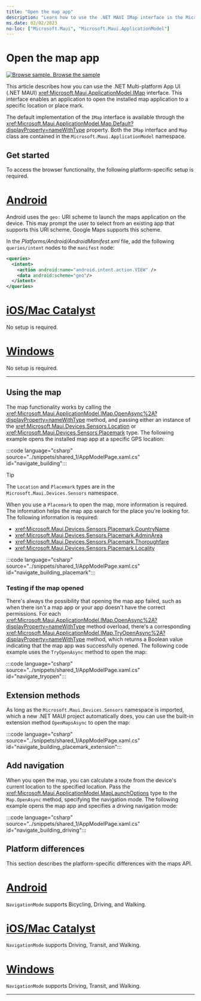 ```yaml
---
title: "Open the map app"
description: "Learn how to use the .NET MAUI IMap interface in the Microsoft.Maui.ApplicationModel namespace. This interface enables an application to open the installed map application to a specific location or place mark."
ms.date: 02/02/2023
no-loc: ["Microsoft.Maui", "Microsoft.Maui.ApplicationModel"]
---
```


# Open the map app

[![Browse sample.](~/media/code-sample.png) Browse the sample](/samples/dotnet/maui-samples/platformintegration-essentials)

This article describes how you can use the .NET Multi-platform App UI (.NET MAUI) <xref:Microsoft.Maui.ApplicationModel.IMap> interface. This interface enables an application to open the installed map application to a specific location or place mark.

The default implementation of the `IMap` interface is available through the <xref:Microsoft.Maui.ApplicationModel.Map.Default?displayProperty=nameWithType> property. Both the `IMap` interface and `Map` class are contained in the `Microsoft.Maui.ApplicationModel` namespace.

## Get started

To access the browser functionality, the following platform-specific setup is required.

<!-- markdownlint-disable MD025 -->
# [Android](#tab/android)

Android uses the `geo:` URI scheme to launch the maps application on the device. This may prompt the user to select from an existing app that supports this URI scheme. Google Maps supports this scheme.

In the _Platforms/Android/AndroidManifest.xml_ file, add the following `queries/intent` nodes to the `manifest` node:

```xml
<queries>
  <intent>
    <action android:name="android.intent.action.VIEW" />
    <data android:scheme="geo"/>
  </intent>
</queries>
```

# [iOS/Mac Catalyst](#tab/macios)

No setup is required.

# [Windows](#tab/windows)

No setup is required.

-----
<!-- markdownlint-enable MD025 -->

## Using the map

The map functionality works by calling the <xref:Microsoft.Maui.ApplicationModel.IMap.OpenAsync%2A?displayProperty=nameWithType> method, and passing either an instance of the <xref:Microsoft.Maui.Devices.Sensors.Location> or <xref:Microsoft.Maui.Devices.Sensors.Placemark> type. The following example opens the installed map app at a specific GPS location:

:::code language="csharp" source="../snippets/shared_1/AppModelPage.xaml.cs" id="navigate_building":::

> [!TIP]
> The `Location` and `Placemark` types are in the `Microsoft.Maui.Devices.Sensors` namespace.

When you use a `Placemark` to open the map, more information is required. The information helps the map app search for the place you're looking for. The following information is required:

- <xref:Microsoft.Maui.Devices.Sensors.Placemark.CountryName>
- <xref:Microsoft.Maui.Devices.Sensors.Placemark.AdminArea>
- <xref:Microsoft.Maui.Devices.Sensors.Placemark.Thoroughfare>
- <xref:Microsoft.Maui.Devices.Sensors.Placemark.Locality>

:::code language="csharp" source="../snippets/shared_1/AppModelPage.xaml.cs" id="navigate_building_placemark":::

### Testing if the map opened

There's always the possibility that opening the map app failed, such as when there isn't a map app or your app doesn't have the correct permissions. For each <xref:Microsoft.Maui.ApplicationModel.IMap.OpenAsync%2A?displayProperty=nameWithType> method overload, there's a corresponding <xref:Microsoft.Maui.ApplicationModel.IMap.TryOpenAsync%2A?displayProperty=nameWithType> method, which returns a Boolean value indicating that the map app was successfully opened. The following code example uses the `TryOpenAsync` method to open the map:

:::code language="csharp" source="../snippets/shared_1/AppModelPage.xaml.cs" id="navigate_tryopen":::

## Extension methods

As long as the `Microsoft.Maui.Devices.Sensors` namespace is imported, which a new .NET MAUI project automatically does, you can use the built-in extension method `OpenMapsAsync` to open the map:

:::code language="csharp" source="../snippets/shared_1/AppModelPage.xaml.cs" id="navigate_building_placemark_extension":::

## Add navigation

When you open the map, you can calculate a route from the device's current location to the specified location. Pass the <xref:Microsoft.Maui.ApplicationModel.MapLaunchOptions> type to the `Map.OpenAsync` method, specifying the navigation mode. The following example opens the map app and specifies a driving navigation mode:

:::code language="csharp" source="../snippets/shared_1/AppModelPage.xaml.cs" id="navigate_building_driving":::

## Platform differences

This section describes the platform-specific differences with the maps API.

<!-- markdownlint-disable MD025 -->
# [Android](#tab/android)

`NavigationMode` supports Bicycling, Driving, and Walking.

# [iOS/Mac Catalyst](#tab/macios)

`NavigationMode` supports Driving, Transit, and Walking.

# [Windows](#tab/windows)

`NavigationMode` supports Driving, Transit, and Walking.

-----
<!-- markdownlint-enable MD025 -->

